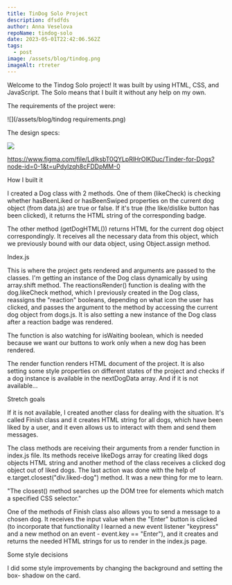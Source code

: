 ```yaml
---
title: TinDog Solo Project
description: dfsdfds
author: Anna Veselova
repoName: tindog-solo
date: 2023-05-01T22:42:06.562Z
tags:
  - post
image: /assets/blog/tindog.png
imageAlt: rtreter
---
```

Welcome to the Tindog Solo project! It was built by using HTML, CSS, and JavaScript. The Solo means that I built it without any help on my own.



The requirements of the project were: 

![](/assets/blog/tindog requirements.png)

The design specs:

![](/assets/blog/tindog-design.png)

https://www.figma.com/file/LdlksbT0QYLpRlHrOlKDuc/Tinder-for-Dogs?node-id=0-1&t=uPdyIzqh8cFDDpMM-0

How I built it

I created a Dog class with 2 methods. One of them (likeCheck) is checking whether hasBeenLiked or hasBeenSwiped properties on the current dog object (from data.js) are true or false. If it's true (the like/dislike button has been clicked), it returns the HTML string of the corresponding badge. 



The other method (getDogHTML()) returns HTML for the current dog object correspondingly. It receives all the necessary data from this object, which we previously bound with our data object, using Object.assign method. 







Index.js



This is where the project gets rendered and arguments are passed to the classes. I'm getting an instance of the Dog class dynamically by using array.shift method.  The reactionsRender() function is dealing with the dog.likeCheck method, which I previously created in the Dog class, reassigns the "reaction" booleans, depending on what icon the user has clicked, and passes the argument to the method by accessing the current dog object from dogs.js. It is also setting a new instance of the Dog class after a reaction badge was rendered. 



The function is also watching for isWaiting boolean, which is needed because we want our buttons to work only when a new dog has been rendered. 



The render function renders HTML document of the project. It is also setting some style properties on different states of the project and checks if a dog instance is available in the nextDogData array. And if it is not available...







Stretch goals 

If it is not available, I created another class for dealing with the situation. It's called Finish class and it creates HTML string for all dogs, which have been liked by a user, and it even allows us to interact with them and send them messages.



The class methods are receiving their arguments from a render function in index.js file. Its methods receive likeDogs array for creating liked dogs objects HTML string and another method of the class receives a clicked dog object out of liked dogs. The last action was done with the help of e.target.closest("div.liked-dog") method. It was a new thing for me to learn. 



"The closest() method searches up the DOM tree for elements which match a specified CSS selector."



One of the methods of Finish class also allows you to send a message to a chosen dog. It receives the input value when the "Enter" button is clicked (to incorporate that functionality I learned a new event listener "keypress" and a new method on an event - event.key == "Enter"), and it creates and returns the needed HTML strings for us to render in the index.js page. 





Some style decisions

I did some style improvements by changing the background and setting the box- shadow on the card.
